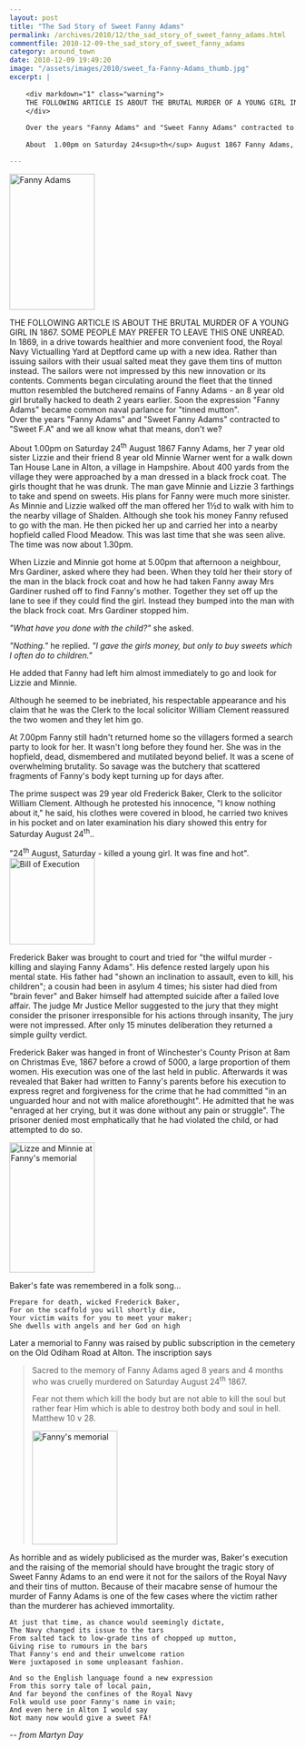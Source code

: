 ```yaml
---
layout: post
title: "The Sad Story of Sweet Fanny Adams"
permalink: /archives/2010/12/the_sad_story_of_sweet_fanny_adams.html
commentfile: 2010-12-09-the_sad_story_of_sweet_fanny_adams
category: around_town
date: 2010-12-09 19:49:20
image: "/assets/images/2010/sweet_fa-Fanny-Adams_thumb.jpg"
excerpt: |
    
    <div markdown="1" class="warning">
    THE FOLLOWING ARTICLE IS ABOUT THE BRUTAL MURDER OF A YOUNG GIRL IN 1867. SOME PEOPLE MAY PREFER TO LEAVE THIS ONE UNREAD.
    </div>
    
    Over the years "Fanny Adams" and "Sweet Fanny Adams" contracted to "Sweet F.A" and we all know what that means, don't we?
    
    About  1.00pm on Saturday 24<sup>th</sup> August 1867 Fanny Adams, her 7 year old sister Lizzie and their friend 8 year old Minnie Warner went for a walk down Tan House Lane in Alton, a village in Hampshire. About 400 yards from the village they were approached by a man dressed in a black frock coat.  The girls thought that he was drunk. The man gave Minnie and Lizzie 3 farthings to take and spend on sweets. His plans for Fanny were much more sinister. As Minnie and Lizzie walked off the man offered her 1&#189;d to walk with him to the nearby village of Shalden. Although she took his money Fanny refused to go with the man.  He then picked her up and carried her into a nearby hopfield called Flood Meadow. This was last time that she was seen alive. The time was now about 1.30pm.

---
```


<a href="/assets/images/2010/sweet_fa-Fanny-Adams.jpg" title="See larger version of - Fanny Adams"><img src="/assets/images/2010/sweet_fa-Fanny-Adams_thumb.jpg" width="150" height="239" alt="Fanny Adams" class="photo right" /></a>

<div markdown="1" class="warning">
THE FOLLOWING ARTICLE IS ABOUT THE BRUTAL MURDER OF A YOUNG GIRL IN 1867. SOME PEOPLE MAY PREFER TO LEAVE THIS ONE UNREAD.

</div>
<div markdown="1" class="box">
In 1869, in a drive towards healthier and more convenient food, the Royal Navy Victualling Yard at Deptford came up with a new idea. Rather than issuing sailors with their usual salted meat they gave them tins of mutton instead. The sailors were not impressed by this new innovation or its contents. Comments began circulating around the fleet that the tinned mutton resembled the butchered remains of Fanny Adams - an 8 year old girl brutally hacked to death 2 years earlier. Soon the expression "Fanny Adams" became common naval parlance for "tinned mutton".

</div>
Over the years "Fanny Adams" and "Sweet Fanny Adams" contracted to "Sweet F.A" and we all know what that means, don't we?

About 1.00pm on Saturday 24<sup>th</sup> August 1867 Fanny Adams, her 7 year old sister Lizzie and their friend 8 year old Minnie Warner went for a walk down Tan House Lane in Alton, a village in Hampshire. About 400 yards from the village they were approached by a man dressed in a black frock coat. The girls thought that he was drunk. The man gave Minnie and Lizzie 3 farthings to take and spend on sweets. His plans for Fanny were much more sinister. As Minnie and Lizzie walked off the man offered her 1½d to walk with him to the nearby village of Shalden. Although she took his money Fanny refused to go with the man. He then picked her up and carried her into a nearby hopfield called Flood Meadow. This was last time that she was seen alive. The time was now about 1.30pm.

When Lizzie and Minnie got home at 5.00pm that afternoon a neighbour, Mrs Gardiner, asked where they had been. When they told her their story of the man in the black frock coat and how he had taken Fanny away Mrs Gardiner rushed off to find Fanny's mother. Together they set off up the lane to see if they could find the girl. Instead they bumped into the man with the black frock coat. Mrs Gardiner stopped him.

*"What have you done with the child?"* she asked.

*"Nothing."* he replied. *"I gave the girls money, but only to buy sweets which I often do to children."*

He added that Fanny had left him almost immediately to go and look for Lizzie and Minnie.

Although he seemed to be inebriated, his respectable appearance and his claim that he was the Clerk to the local solicitor William Clement reassured the two women and they let him go.

At 7.00pm Fanny still hadn't returned home so the villagers formed a search party to look for her. It wasn't long before they found her. She was in the hopfield, dead, dismembered and mutilated beyond belief. It was a scene of overwhelming brutality. So savage was the butchery that scattered fragments of Fanny's body kept turning up for days after.

The prime suspect was 29 year old Frederick Baker, Clerk to the solicitor William Clement. Although he protested his innocence, "I know nothing about it," he said, his clothes were covered in blood, he carried two knives in his pocket and on later examination his diary showed this entry for Saturday August 24<sup>th</sup>..

<div markdown="1" class="letter">
"24<sup>th</sup> August, Saturday - killed a young girl. It was fine and hot".

</div>
<a href="/assets/images/2010/sweet_fa-execution.jpg" title="See larger version of - Bill of Execution"><img src="/assets/images/2010/sweet_fa-execution_thumb.jpg" width="150" height="152" alt="Bill of Execution" class="photo right" /></a>

Frederick Baker was brought to court and tried for "the wilful murder - killing and slaying Fanny Adams". His defence rested largely upon his mental state. His father had "shown an inclination to assault, even to kill, his children"; a cousin had been in asylum 4 times; his sister had died from "brain fever" and Baker himself had attempted suicide after a failed love affair. The judge Mr Justice Mellor suggested to the jury that they might consider the prisoner irresponsible for his actions through insanity, The jury were not impressed. After only 15 minutes deliberation they returned a simple guilty verdict.

Frederick Baker was hanged in front of Winchester's County Prison at 8am on Christmas Eve, 1867 before a crowd of 5000, a large proportion of them women. His execution was one of the last held in public. Afterwards it was revealed that Baker had written to Fanny's parents before his execution to express regret and forgiveness for the crime that he had committed "in an unguarded hour and not with malice aforethought". He admitted that he was "enraged at her crying, but it was done without any pain or struggle". The prisoner denied most emphatically that he had violated the child, or had attempted to do so.

<a href="/assets/images/2010/sweet_fa-Lizzie-Minnie-Mem.jpg" title="See larger version of - Lizze and Minnie at Fanny's memorial"><img src="/assets/images/2010/sweet_fa-Lizzie-Minnie-Mem_thumb.jpg" width="150" height="229" alt="Lizze and Minnie at Fanny's memorial" class="photo right" /></a>

Baker's fate was remembered in a folk song...


    Prepare for death, wicked Frederick Baker,
    For on the scaffold you will shortly die,
    Your victim waits for you to meet your maker;
    She dwells with angels and her God on high

Later a memorial to Fanny was raised by public subscription in the cemetery on the Old Odiham Road at Alton. The inscription says

> Sacred to the memory of Fanny Adams aged 8 years and 4 months who was cruelly murdered on Saturday August 24<sup>th</sup> 1867.
> 
>  Fear not them which kill the body but are not able to kill the soul but rather fear Him which is able to destroy both body and soul in hell. Matthew 10 v 28.
> 
>  <a href="/assets/images/2010/sweet_fa-Fannys-memorial.jpg" title="See larger version of - Fanny's memorial"><img src="/assets/images/2010/sweet_fa-Fannys-memorial_thumb.jpg" width="150" height="200" alt="Fanny's memorial" class="photo right" /></a>
> 
> 
 As horrible and as widely publicised as the murder was, Baker's execution and the raising of the memorial should have brought the tragic story of Sweet Fanny Adams to an end were it not for the sailors of the Royal Navy and their tins of mutton. Because of their macabre sense of humour the murder of Fanny Adams is one of the few cases where the victim rather than the murderer has achieved immortality.


    At just that time, as chance would seemingly dictate,
    The Navy changed its issue to the tars
    From salted tack to low-grade tins of chopped up mutton,
    Giving rise to rumours in the bars
    That Fanny's end and their unwelcome ration
    Were juxtaposed in some unpleasant fashion.

    And so the English language found a new expression
    From this sorry tale of local pain,
    And far beyond the confines of the Royal Navy
    Folk would use poor Fanny's name in vain;
    And even here in Alton I would say
    Not many now would give a sweet FA!

<cite>-- from Martyn Day</cite>
